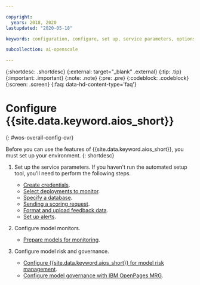 ```yaml
---

copyright:
  years: 2018, 2020
lastupdated: "2020-05-18"

keywords: configuration, configure, set up, service parameters, options

subcollection: ai-openscale

---
```


{:shortdesc: .shortdesc}
{:external: target="_blank" .external}
{:tip: .tip}
{:important: .important}
{:note: .note}
{:pre: .pre}
{:codeblock: .codeblock}
{:screen: .screen}
{:faq: data-hd-content-type='faq'}

# Configure {{site.data.keyword.aios_short}}
{: #wos-overall-config-ovr}

Before you can use the features of {{site.data.keyword.aios_short}}, you must set up your environment.
{: shortdesc}

1. Set up the service parameters. If you haven't run the automated setup tool, you'll need to perform the following steps.
   
   - [Create credentials](/docs/ai-openscale?topic=ai-openscale-cred-create).
   - [Select deployments to monitor](/docs/ai-openscale?topic=ai-openscale-dpl-select).
   - [Specify a database](/docs/ai-openscale?topic=ai-openscale-connect-db).
   - [Sending a scoring request](/docs/ai-openscale?topic=ai-openscale-cdb-score).
   - [Format and upload feedback data](/docs/ai-openscale?topic=ai-openscale-fmt-upld-fdbk-data).
   - [Set up alerts](/docs/ai-openscale?topic=ai-openscale-alerts).

2. Configure model monitors.

   - [Prepare models for monitoring](/docs/ai-openscale?topic=ai-openscale-mo-config).

3. Configure model risk and governance.
   
   - [Configure {{site.data.keyword.aios_short}} for model risk management](/docs/ai-openscale?topic=ai-openscale-mrm-risk-config-ovr-wos-only).
   - [Configure model governance with IBM OpenPages MRG](/docs/ai-openscale?topic=ai-openscale-mrm-risk-config-openpages).





